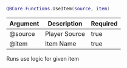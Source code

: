 ```lua
QBCore.Functions.UseItem(source, item)
```

| Argument | Description | Required |
| ----------- | ----------- | ----------- |
| @source | Player Source | true |
| @item | Item Name | true |

Runs use logic for given item